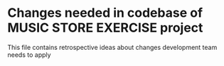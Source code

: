 # Changes needed in codebase of MUSIC STORE EXERCISE project

This file contains retrospective ideas about changes development team needs to apply
